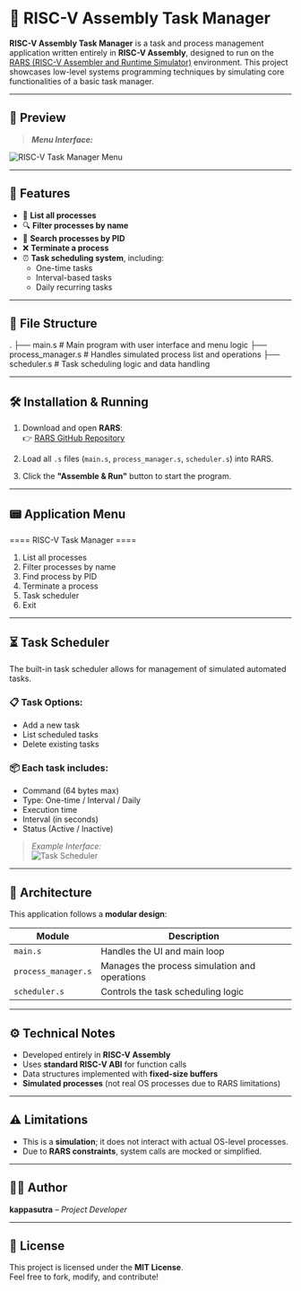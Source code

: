 # 🧠 RISC-V Assembly Task Manager

**RISC-V Assembly Task Manager** is a task and process management application written entirely in **RISC-V Assembly**, designed to run on the [RARS (RISC-V Assembler and Runtime Simulator)](https://github.com/TheThirdOne/rars) environment. This project showcases low-level systems programming techniques by simulating core functionalities of a basic task manager.

---

## 📸 Preview

> _**Menu Interface:**_

![RISC-V Task Manager Menu](https://via.placeholder.com/600x200?text=RISC-V+Task+Manager+Menu)

---

## 🚀 Features

- 🧾 **List all processes**  
- 🔍 **Filter processes by name**  
- 🔎 **Search processes by PID**  
- ❌ **Terminate a process**  
- ⏰ **Task scheduling system**, including:
  - One-time tasks
  - Interval-based tasks
  - Daily recurring tasks

---

## 📁 File Structure

.
├── main.s             # Main program with user interface and menu logic
├── process_manager.s  # Handles simulated process list and operations
├── scheduler.s        # Task scheduling logic and data handling


---

## 🛠️ Installation & Running

1. Download and open **RARS**:  
   👉 [RARS GitHub Repository](https://github.com/TheThirdOne/rars)

2. Load all `.s` files (`main.s`, `process_manager.s`, `scheduler.s`) into RARS.

3. Click the **"Assemble & Run"** button to start the program.

---

## 📟 Application Menu

==== RISC-V Task Manager ====
1. List all processes
2. Filter processes by name
3. Find process by PID
4. Terminate a process
5. Task scheduler
0. Exit

---

## ⏳ Task Scheduler

The built-in task scheduler allows for management of simulated automated tasks.

### 📋 Task Options:
- Add a new task
- List scheduled tasks
- Delete existing tasks

### 📦 Each task includes:
- Command (64 bytes max)
- Type: One-time / Interval / Daily
- Execution time
- Interval (in seconds)
- Status (Active / Inactive)

> _Example Interface:_  
![Task Scheduler](https://via.placeholder.com/600x200?text=Task+Scheduler+Simulation)

---

## 🧱 Architecture

This application follows a **modular design**:

| Module | Description |
|--------|-------------|
| `main.s` | Handles the UI and main loop |
| `process_manager.s` | Manages the process simulation and operations |
| `scheduler.s` | Controls the task scheduling logic |

---

## ⚙️ Technical Notes

- Developed entirely in **RISC-V Assembly**
- Uses **standard RISC-V ABI** for function calls
- Data structures implemented with **fixed-size buffers**
- **Simulated processes** (not real OS processes due to RARS limitations)

---

## ⚠️ Limitations

- This is a **simulation**; it does not interact with actual OS-level processes.
- Due to **RARS constraints**, system calls are mocked or simplified.

---

## 🙋‍♂️ Author

**kappasutra** – _Project Developer_  

---

## 📜 License

This project is licensed under the **MIT License**.  
Feel free to fork, modify, and contribute!

